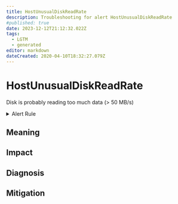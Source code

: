 ```yaml
---
title: HostUnusualDiskReadRate
description: Troubleshooting for alert HostUnusualDiskReadRate
#published: true
date: 2023-12-12T21:12:32.022Z
tags: 
  - LGTM
  - generated
editor: markdown
dateCreated: 2020-04-10T18:32:27.079Z
---
```


# HostUnusualDiskReadRate

Disk is probably reading too much data (> 50 MB/s)

<details>
  <summary>Alert Rule</summary>

{{% rule "host-and-hardware/node-exporter.yml" "HostUnusualDiskReadRate" %}}

{{% comment %}}

```yaml
alert: HostUnusualDiskReadRate
expr: (sum by (instance) (rate(node_disk_read_bytes_total[2m])) / 1024 / 1024 > 50) * on(instance) group_left (nodename) node_uname_info{nodename=~".+"}
for: 5m
labels:
    severity: warning
annotations:
    summary: Host unusual disk read rate (instance {{ $labels.instance }})
    description: |-
        Disk is probably reading too much data (> 50 MB/s)
          VALUE = {{ $value }}
          LABELS = {{ $labels }}
    runbook: https://github.com/srerun/prometheus-alerts/blob/main/content/runbooks/node-exporter/HostUnusualDiskReadRate.md

```

{{% /comment %}}

</details>


## Meaning
[//]: # "Short paragraph that explains what the alert means"


## Impact
[//]: # "What could / will happen if the alert is not addressed"



## Diagnosis
[//]: # "Steps to take to identify the cause of the problem"



## Mitigation
[//]: # "The steps necessary to resolve the alert"
